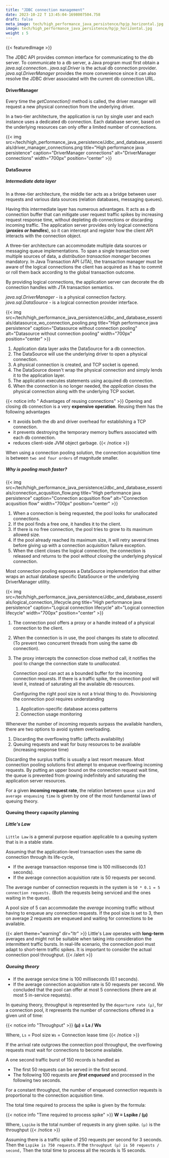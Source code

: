 ```yaml
---
title: "JDBC connection management"
date: 2023-10-22 T 13:45:04-1698007504.758
draft: false
meta_image: tech/high_performance_java_persistence/hpjp_horizontal.jpg
image: tech/high_performance_java_persistence/hpjp_horizontal.jpg
weight : 5
---
```


{{< featuredImage >}}

The JDBC API provides common interface for communicating to the db server. To communicate to a db server, a Java program must first obtain a _java.sql.connection._. _java.sql.Driver_ is the actual db connection provider. _java.sql.DriverManager_ provides the more convenience since it can also resolve the JDBC driver associated with the current db connection URL.

#### DriverManager
Every time the _getConnection()_ method is called, the driver manager will request a new physical connection from the underlying driver.

In a two-tier architecture, the application is run by single user and each instance uses a dedicated db connection. Each database server, based on the underlying resources can only offer a limited number of connections.

{{< img src=/tech/high_performance_java_persistence/Jdbc_and_database_essentials/driver_manager_connections.png title="High performance java persistence" caption="DriverManager connections" alt="DriverManager connections" width="700px" position="center" >}}

#### DataSource

##### Intermediate data layer
In a three-tier architecture, the middle tier acts as a bridge between user requests and various data sources (relation databases, messaging queues).

Having this intermediate layer has numerous advantages. It acts as a db connection buffer that can mitigate user request traffic spikes by increasing request response time, without depleting db connections or discarding incoming traffic. The application server provides only logical connections (_**proxies or handles**_), so it can intercept and register how the client API interacts with the connection object.

A three-tier architecture can accommodate multiple data sources or messaging queue implementations. To span a single transaction over multiple sources of data, a _distribution transaction manager_ becomes mandatory. In Java Transaction API (JTA), the transaction manager must be aware of the logical connections the client has acquired as it has to commit or roll them back according to the global transaction outcome. 

By providing logical connections, the application server can decorate the db connection handles with JTA transaction semantics.

_java.sql.DriverManager_ - is a physical connection factory.
_java.sql.DataSource_ - is a logical connection provider interface.

{{< img src=/tech/high_performance_java_persistence/Jdbc_and_database_essentials/datasource_wo_connection_pooling.png title="High performance java persistence" caption="Datasource without connection pooling" alt="Datasource without connection pooling" width="700px" position="center" >}}

1. Application data layer asks the DataSource for a db connection.
2. The DataSource will use the underlying driver to open a physical connection.
3. A physical connection is created, and TCP socket is opened.
4. The DataSource doesn't wrap the physical connection and simply lends it to the application layer.
5. The application executes statements using acquired db connection.
6. When the connection is no longer needed, the _application_ closes the physical connection along with the underlying TCP socket.

{{< notice info " Advantages of reusing connections" >}} 
Opening and closing db connection is a very **expensive operation**. Reusing them has the following advantages
* It avoids both the db and driver overhead for establishing a TCP connection.
* it prevents destroying the temporary memory buffers associated with each db connection.
* reduces client-side JVM object garbage.
{{< /notice >}}

When using a connection pooling solution, the connection acquisition time is between ```two and four orders``` of magnitude smaller.

##### Why is pooling much faster?
{{< img src=/tech/high_performance_java_persistence/Jdbc_and_database_essentials/connection_acqusition_flow.png title="High performance java persistence" caption="Connection acqusition flow" alt="Connection acqusition flow" width="700px" position="center" >}}

1. When a connection is being requested, the pool looks for unallocated connections.
2. If the pool finds a free one, it handles it to the client.
3. If there is no free connection, the pool tries to grow to its maximum allowed size.
4. If the pool already reached its maximum size, it will retry several times before giving up with a connection acquisition failure exception.
5. When the client closes the logical connection, the connection is released and returns to the pool _without closing_ the underlying physical connection.

Most connection pooling exposes a DataSource implementation that either wraps an actual database specific DataSource or the underlying DriverManager utility.

{{< img src=/tech/high_performance_java_persistence/Jdbc_and_database_essentials/logical_connection_lifecycle.png title="High performance java persistence" caption="Logical connection lifecycle" alt="Logical connection lifecycle" width="700px" position="center" >}}

1. The connection pool offers a proxy or a handle instead of a physical connection to the client.
2. When the connection is in use, the pool changes its state to _allocated_. (To prevent two concurrent threads from using the same db connection).
3. The proxy intercepts the connection close method call, it notifies the pool to change the connection state to _unallocated_.

   Connection pool can act as a bounded buffer for the incoming connection requests. If there is a traffic spike, the connection pool will level it, instead of saturating all the available db resources.

   Configuring the right pool size is not a trivial thing to do. Provisioning the connection pool requires understanding
   1. Application-specific database access patterns
   2. Connection usage monitoring

Whenever the number of incoming requests surpass the available handlers, there are two options to avoid system overloading.
1. Discarding the overflowing traffic (affects availability)
2. Queuing requests and wait for busy resources to be available (increasing response time)

Discarding the surplus traffic is usually a last resort measure. Most connection pooling solutions first attempt to enqueue overflowing incoming requests. By putting an upper bound on the connection request wait time, the queue is prevented from growing indefinitely and saturating the application server resources.

For a given **incoming request rate**, the relation between ``queue size`` and ``average enqueuing time`` is given by one of the most fundamental laws of queuing theory.

#### Queuing theory capacity planning
##### Little's Law
``Little Law`` is a general purpose equation applicable to a queuing system that is in a stable state.

Assuming that the application-level transaction uses the same db connection through its life-cycle,

* If the average transaction response time is 100 milliseconds (0.1 seconds).
* If the average connection acquisition rate is 50 requests per second.

The average number of connection requests in the system is ``50 * 0.1 = 5 connection requests.`` (Both the requests being serviced and the ones waiting in the queue).

A pool size of 5 can accommodate the _average_ incoming traffic without having to enqueue any connection requests.
If the pool size is set to 3, then on average 2 requests are enqueued and waiting for connections to be available.

{{< alert theme="warning" dir="ltr" >}} 
Little's Law operates with **long-term** averages and might not be suitable when taking into consideration the intermittent traffic bursts. In real-life scenario, the connection pool must adapt to short-term traffic spikes. It is important to consider the actual connection pool throughput.
{{< /alert >}}

##### Queuing theory

* If the average service time is 100 milliseconds (0.1 seconds).
* If the average connection acquisition rate is 50 requests per second.
We concluded that the pool can offer at most 5 connections (there are at most 5 in-service requests).

In queuing theory, throughput is represented by the ``departure rate (μ)``, for a connection pool, it represents the number of connections offered in a given unit of time:

{{< notice info "Throughput" >}} 
**(μ) = Ls / Ws**

Where,
`Ls` = Pool size
`Ws` = Connection lease time
{{< /notice >}}

If the arrival rate outgrows the connection pool throughput, the overflowing requests must wait for connections to become available.

A one second traffic burst of 150 records is handled as
* The first 50 requests can be served in the first second.
* The following 100 requests are _**first enqueued**_ and processed in the following two seconds.

For a constant throughput, the number of enqueued connection requests is proportional to the connection acquisition time.

The total time required to process the spike is given by the formula:

{{< notice info "Time required to process spike" >}} 
**W = Lspike / (μ)**

Where, 
`Lspike` is the total number of requests in any given spike.
`(μ)` is the throughput
{{< /notice >}}

Assuming there is a traffic spike of 250 requests per second for 3 seconds. Then the `Lspike is 750 requests`. If the `throughput (μ) is 50 requests / second,` Then the total time to process all the records is 15 seconds.

  














